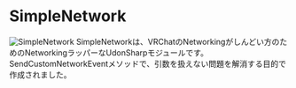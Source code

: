 ﻿# SimpleNetwork
![SimpleNetwork](https://user-images.githubusercontent.com/14051445/218698240-69848b0d-70c2-4f00-a316-d1426418e799.png)
SimpleNetworkは、VRChatのNetworkingがしんどい方のためのNetworkingラッパーなUdonSharpモジュールです。
SendCustomNetworkEventメソッドで、引数を扱えない問題を解消する目的で作成されました。
